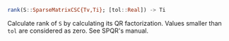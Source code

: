 ```julia
rank(S::SparseMatrixCSC{Tv,Ti}; [tol::Real]) -> Ti
```

Calculate rank of `S` by calculating its QR factorization. Values smaller than `tol` are considered as zero. See SPQR's manual.
